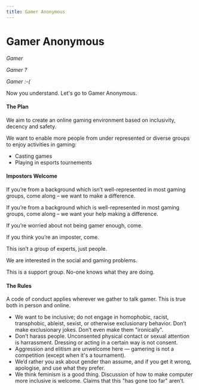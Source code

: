 ```yaml
---
title: Gamer Anonymous
---
```


# Gamer Anonymous

*Gamer*

*Gamer ?*

*Gamer :-(*

Now you understand. Let's go to Gamer Anonymous.

#### The Plan

We aim to create an online gaming environment based on inclusivity, decency and safety.

We want to enable more people from under represented or diverse groups to enjoy activities in gaming:

- Casting games
- Playing in esports tournements

#### Impostors Welcome

If you’re from a background which isn’t well-represented in most gaming groups, come along – we want to make a difference.

If you’re from a background which is well-represented in most gaming groups, come along – we want your help making a difference.

If you’re worried about not being gamer enough, come.

If you think you’re an imposter, come.

This isn’t a group of experts, just people.

We are interested in the social and gaming problems.

This is a support group. No-one knows what they are doing.

#### The Rules

A code of conduct applies wherever we gather to talk gamer. This is true both in person and online.


- We want to be inclusive; do not engage in homophobic, racist, transphobic, ableist, sexist, or otherwise exclusionary behavior. Don’t make exclusionary jokes. Don’t even make them "ironically".
- Don’t harass people. Unconsented physical contact or sexual attention is harrassment. Dressing or acting in a certain way is not consent.
- Aggression and elitism are unwelcome here — gamering is not a competition (except when it's a tournament).
- We’d rather you ask about gender than assume, and if you get it wrong, apologise, and use what they prefer.
- We think feminism is a good thing. Discussion of how to make computer more inclusive is welcome. Claims that this "has gone too far" aren’t.

